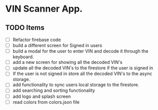 # VIN Scanner App.

## TODO Items

- [ ] Refactor firebase code
- [ ] build a different screen for Signed in users
- [ ] build a modal for the user to enter VIN and decode it through the keyboard.
- [ ] add a new screen for showing all the decoded VIN's
- [ ] update all the decoded VIN's to the firestore if the user is signed in
- [ ] If the user is not signed in store all the decoded VIN's to the async storage.
- [ ] add functionality to sync users local storage to the firestore.
- [ ] add searching and sorting functionality
- [ ] add logo and splash screen
- [ ] read colors from colors.json file
